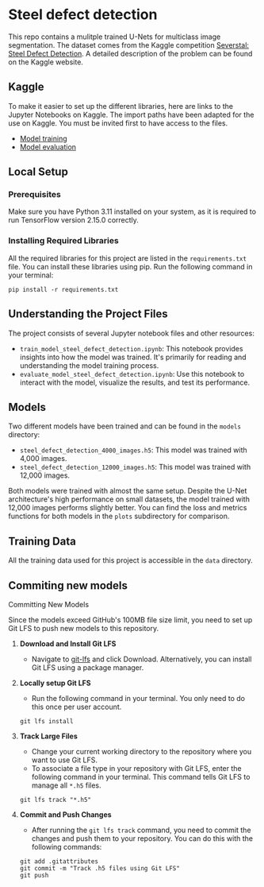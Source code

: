 # Steel defect detection
This repo contains a mulitple trained U-Nets for multiclass image segmentation. The dataset comes from the Kaggle competition [Severstal: Steel Defect Detection](https://www.kaggle.com/competitions/severstal-steel-defect-detection/overview). A detailed description of the problem can be found on the Kaggle website. 

## Kaggle
To make it easier to set up the different libraries, here are links to the Jupyter Notebooks on Kaggle. The import paths have been adapted for the use on Kaggle. You must be invited first to have access to the files.
* [Model training](https://www.kaggle.com/code/lremane/train-model-steel-defect-detection)
* [Model evaluation](https://www.kaggle.com/code/lremane/evaluate-model-steel-defect-detection)

## Local Setup
### Prerequisites
Make sure you have Python 3.11 installed on your system, as it is required to run TensorFlow version 2.15.0 correctly.

### Installing Required Libraries
All the required libraries for this project are listed in the `requirements.txt` file. You can install these libraries using pip. Run the following command in your terminal:
```
pip install -r requirements.txt
```


## Understanding the Project Files
The project consists of several Jupyter notebook files and other resources:

- `train_model_steel_defect_detection.ipynb`: This notebook provides insights into how the model was trained. It's primarily for reading and understanding the model training process.
- `evaluate_model_steel_defect_detection.ipynb`: Use this notebook to interact with the model, visualize the results, and test its performance.

## Models
Two different models have been trained and can be found in the `models` directory:

- `steel_defect_detection_4000_images.h5`: This model was trained with 4,000 images.
- `steel_defect_detection_12000_images.h5`: This model was trained with 12,000 images.

Both models were trained with almost the same setup. Despite the U-Net architecture's high performance on small datasets, the model trained with 12,000 images performs slightly better. You can find the loss and metrics functions for both models in the `plots` subdirectory for comparison.

## Training Data
All the training data used for this project is accessible in the `data` directory.

## Commiting new models
Committing New Models

Since the models exceed GitHub's 100MB file size limit, 
you need to set up Git LFS to push new models to this repository.
1. **Download and Install Git LFS**
   * Navigate to [git-lfs](https://git-lfs.github.com/) and click Download.
   Alternatively, you can install Git LFS using a package manager.

2. **Locally setup Git LFS**
   * Run the following command in your terminal. You only need to do this once per user account.
   ```
   git lfs install
   ```

3. **Track Large Files** 
   * Change your current working directory to the repository where you want to use Git LFS.
   * To associate a file type in your repository with Git LFS, enter the following command in your terminal.
   This command tells Git LFS to manage all `*.h5` files.
   ```
   git lfs track "*.h5"
   ```

4. **Commit and Push Changes**
   * After running the `git lfs track` command, you need to commit the changes and push them to your repository.
      You can do this with the following commands:
   ```
   git add .gitattributes
   git commit -m "Track .h5 files using Git LFS"
   git push
   ```
